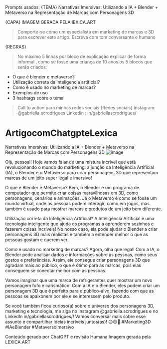 Prompts usados:
{TEMA}
Narrativas Imersivas: Utilizando a IA + Blender + Metaverso na Representação de Marcas com Personagens 3D

{CAPA} 
IMAGEM GERADA PELA lEXICA.ART

> Comporte-se como um especialista em marketing de marcas e 3D para escrever este artigo.
> Escreva com tom conversante e humano

{REGRAS}
> No máximo 5 linhas por bloco de explicação
> explicar de forma informal , como se fosse uma criança de 10 anos
> os 5 blocos que serão criados:
- O que é blender e metaverso?
- Utilização correta da inteligencia artificial?
- Como é usado no marketing de marcas?
- Exemplos de uso 
- 3 hashtags sobre o tema

> Call to action para minhas  redes sociais
{Redes sociais}
instagram: @gabriella.scrodrigues
Linkedin : in/gabriellascrodrigues/



# ArtigocomChatgpteLexica
 Narrativas Imersivas: Utilizando a IA + Blender + Metaverso na Representação de Marcas com Personagens 3D
![image](https://github.com/Gabirodriguesdev/ArtigocomChatgpteLexica/assets/92934830/26a4838d-edd2-4781-957e-5b1355e964a9)

Olá, pessoal!
Hoje vamos falar de uma mistura incrível que está revolucionando o mundo do marketing: a junção da Inteligência Artificial (IA), o Blender e o Metaverso para criar personagens 3D que representam marcas de um jeito super legal e imersivo!

O que é Blender e Metaverso?
Bem, o Blender é um programa de computador que permite criar coisas maravilhosas em 3D, como personagens, cenários e animações. Já o Metaverso é como se fosse um mundo virtual, onde as pessoas podem interagir, como em jogos, mas também é usado para mostrar marcas e produtos de um jeito bem diferente.

Utilização correta da Inteligência Artificial?
A Inteligência Artificial é uma tecnologia inteligente que ajuda os programas a aprenderem sozinhos e fazerem coisas incríveis! No nosso caso, ela pode ajudar o Blender a criar personagens 3D mais realistas e também a entender melhor o que as pessoas gostam e querem ver.

Como é usado no marketing de marcas?
Agora, olha que legal! Com a IA, o Blender pode analisar dados e informações sobre as pessoas, como seus gostos e preferências. Assim, ele consegue criar personagens 3D que agradam mais ao público, o que é ótimo para as marcas, pois elas conseguem se conectar melhor com as pessoas.

Vamos imaginar que uma marca de refrigerantes quer mostrar um novo personagem fofo e carismático. Com a IA e o Blender, eles podem criar um personagem 3D que é perfeito para o público-alvo, fazendo com que as pessoas se apaixonem por ele e se interessem pelo produto.

Se você também ficou curioso(a) sobre o universo dos personagens 3D, marketing e tecnologia, me siga no Instagram @gabriella.scrodrigues e no LinkedIn in/gabriellascrodrigues/! 
Vamos conversar mais sobre esse assunto e compartilhar ideias incríveis juntos(as)! 😉😊🚀
#Marketing3D #IAeBlender #MetaversoImersivo

Conteúdo gerado por ChatGPT e revisão Humana
Imagem gerada pela LEXICA.ART

